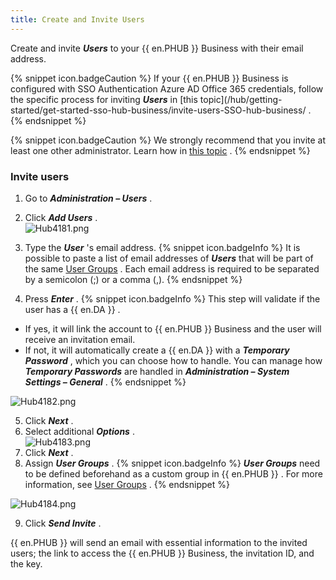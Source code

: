 ```yaml
---
title: Create and Invite Users
---
```

Create and invite ***Users*** to your {{ en.PHUB }} Business with their email address.  

{% snippet icon.badgeCaution %} 
If your {{ en.PHUB }} Business is configured with SSO Authentication Azure AD Office 365 credentials, follow the specific process for inviting ***Users*** in [this topic](/hub/getting-started/get-started-sso-hub-business/invite-users-SSO-hub-business/ . 
{% endsnippet %}
 
{% snippet icon.badgeCaution %} 
We strongly recommend that you invite at least one other administrator. Learn how in [this topic](/hub/web-interface/hub-overview/administration/management/users/administrator-invite/) . 
{% endsnippet %}
 
### Invite users 
1. Go to ***Administration – Users*** . 
1. Click ***Add Users*** .  
![Hub4181.png](/img/en/hub/Hub4181.png) 
1. Type the ***User*** &apos;s email address. 
{% snippet icon.badgeInfo %} 
It is possible to paste a list of email addresses of ***Users*** that will be part of the same [User Groups](/hub/web-interface/hub-overview/administration/management/user-groups/) . Each email address is required to be separated by a semicolon (;) or a comma (,). 
{% endsnippet %}
 
4. Press ***Enter*** . 
{% snippet icon.badgeInfo %} 
This step will validate if the user has a {{ en.DA }} .  

* If yes, it will link the account to {{ en.PHUB }} Business and the user will receive an invitation email. 
* If not, it will automatically create a {{ en.DA }} with a ***Temporary Password*** , which you can choose how to handle. You can manage how ***Temporary Passwords*** are handled in ***Administration – System Settings – General*** . 
{% endsnippet %}
 

![Hub4182.png](/img/en/hub/Hub4182.png)  

5. Click ***Next*** . 
1. Select additional ***Options*** .  
![Hub4183.png](/img/en/hub/Hub4183.png) 
1. Click ***Next*** . 
1. Assign ***User Groups*** . 
{% snippet icon.badgeInfo %} 
***User Groups*** need to be defined beforehand as a custom group in {{ en.PHUB }} . For more information, see [User Groups](/hub/web-interface/hub-overview/administration/management/user-groups/) . 
{% endsnippet %}
 

![Hub4184.png](/img/en/hub/Hub4184.png)  

9. Click ***Send Invite*** .  

{{ en.PHUB }} will send an email with essential information to the invited users; the link to access the {{ en.PHUB }} Business, the invitation ID, and the key. 

